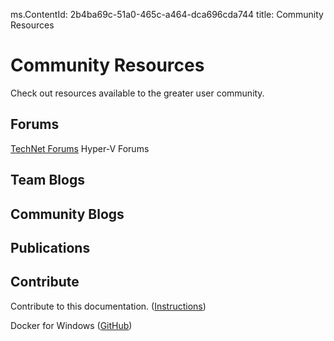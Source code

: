 ms.ContentId: 2b4ba69c-51a0-465c-a464-dca696cda744 
title: Community Resources

# Community Resources #

Check out resources available to the greater user community.

## Forums ##
[TechNet Forums](https://social.technet.microsoft.com/Forums/windowsserver/en-US/home "TechNet Forums")
Hyper-V Forums

## Team Blogs ##

## Community Blogs ##

## Publications ##

## Contribute ##

Contribute to this documentation. ([Instructions](contribute_to_docs.md))

Docker for Windows ([GitHub](https://github.com/Microsoft/docker "https://github.com/Microsoft/docker"))



